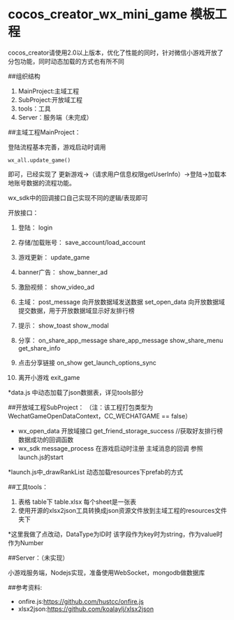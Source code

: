 ﻿# cocos_creator_wx_mini_game 模板工程


cocos_creator请使用2.0以上版本，优化了性能的同时，针对微信小游戏开放了分包功能，同时动态加载的方式也有所不同


##组织结构

 1. MainProject:主域工程 
 2. SubProject:开放域工程 
 3. tools：工具 
 4. Server：服务端（未完成）

##主域工程MainProject：

登陆流程基本完善，游戏启动时调用 


    wx_all.update_game() 


即可，已经实现了 更新游戏->（请求用户信息权限getUserInfo）->登陆->加载本地账号数据的流程功能。

wx_sdk中的回调接口自己实现不同的逻辑/表现即可

开放接口：

 1. 登陆：
login

 2. 存储/加载账号：
save_account/load_account

 3. 游戏更新：
update_game

 4. banner广告：
show_banner_ad

 5. 激励视频：
show_video_ad

 6. 主域：
post_message   向开放数据域发送数据
set_open_data  向开放数据域提交数据，用于开放数据域显示好友排行榜

 7. 提示：
show_toast
show_modal

 8. 分享：
on_share_app_message
share_app_message
show_share_menu
get_share_info

 9. 点击分享链接
on_show
get_launch_options_sync

 10. 离开小游戏
exit_game

*data.js 中动态加载了json数据表，详见tools部分

##开放域工程SubProject：
（注：该工程打包类型为WechatGameOpenDataContext，CC_WECHATGAME == false）

 - wx_open_data 开放域接口
get_friend_storage_success //获取好友排行榜数据成功的回调函数
 - wx_sdk
message_process 在游戏启动时注册 主域消息的回调 参照launch.js的start

*launch.js中_drawRankList 动态加载resources下prefab的方式

##工具tools：

 1. 表格 table下 table.xlsx 每个sheet是一张表
 2. 使用开源的xlsx2json工具转换成json资源文件放到主域工程的resources文件夹下

*这里我做了点改动，DataType为ID时 该字段作为key时为string，作为value时作为Number

##Server：（未实现）

小游戏服务端，Nodejs实现，准备使用WebSocket，mongodb做数据库



##参考资料:

 - onfire.js:https://github.com/hustcc/onfire.js
 - xlsx2json:https://github.com/koalaylj/xlsx2json

